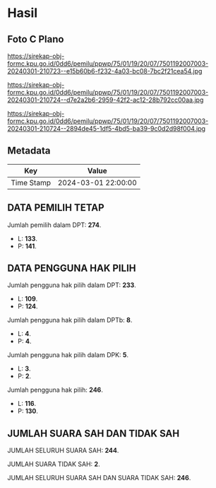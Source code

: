 # Hasil

## Foto C Plano

https://sirekap-obj-formc.kpu.go.id/0dd6/pemilu/ppwp/75/01/19/20/07/7501192007003-20240301-210723--e15b60b6-f232-4a03-bc08-7bc2f21cea54.jpg

https://sirekap-obj-formc.kpu.go.id/0dd6/pemilu/ppwp/75/01/19/20/07/7501192007003-20240301-210724--d7e2a2b6-2959-42f2-ac12-28b792cc00aa.jpg

https://sirekap-obj-formc.kpu.go.id/0dd6/pemilu/ppwp/75/01/19/20/07/7501192007003-20240301-210724--2894de45-1df5-4bd5-ba39-9c0d2d98f004.jpg


## Metadata

| Key        | Value               |
| ---------- | ------------------- |
| Time Stamp | 2024-03-01 22:00:00 |


## DATA PEMILIH TETAP

Jumlah pemilih dalam DPT: **274**.
 * L: **133**.
 * P: **141**.

## DATA PENGGUNA HAK PILIH

Jumlah pengguna hak pilih dalam DPT: **233**.
 * L: **109**.
 * P: **124**.

Jumlah pengguna hak pilih dalam DPTb: **8**.
 * L: **4**.
 * P: **4**.

Jumlah pengguna hak pilih dalam DPK: **5**.
 * L: **3**.
 * P: **2**.

Jumlah pengguna hak pilih: **246**.
 * L: **116**.
 * P: **130**.

## JUMLAH SUARA SAH DAN TIDAK SAH

JUMLAH SELURUH SUARA SAH: **244**.

JUMLAH SUARA TIDAK SAH: **2**.

JUMLAH SELURUH SUARA SAH DAN SUARA TIDAK SAH: **246**.


